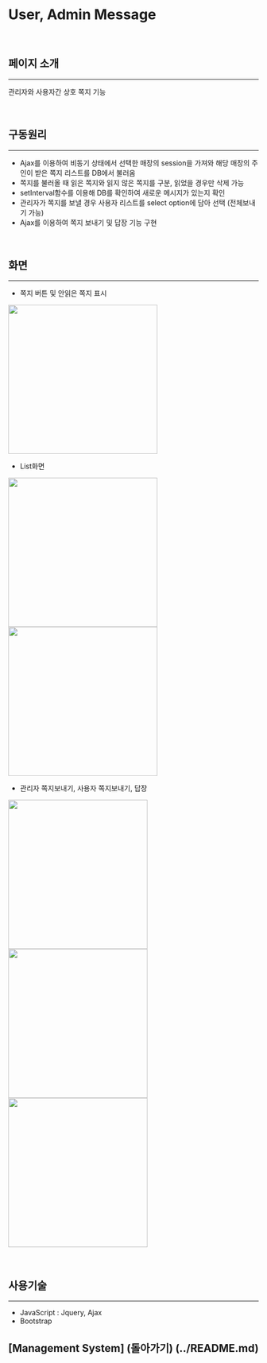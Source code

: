 # User, Admin Message

<br>

## 페이지 소개

<hr>

관리자와 사용자간 상호 쪽지 기능

<br>

## 구동원리

<hr>
 
 - Ajax를 이용하여 비동기 상태에서 선택한 매장의 session을 가져와 해당 매장의 주인이 받은 쪽지 리스트를 DB에서 불러옴
 - 쪽지를 불러올 때 읽은 쪽지와 읽지 않은 쪽지를 구분, 읽었을 경우만 삭제 가능
 - setInterval함수를 이용해 DB를 확인하여 새로운 메시지가 있는지 확인
 - 관리자가 쪽지를 보낼 경우 사용자 리스트를 select option에 담아 선택 (전체보내기 가능)
 - Ajax를 이용하여 쪽지 보내기 및 답장 기능 구현
 
<br>
 
## 화면

<hr>

 - 쪽지 버튼 및 안읽은 쪽지 표시
 
 
<img width = "300px" height = "300px" src = "https://user-images.githubusercontent.com/42988982/49742037-0d8a3980-fcdb-11e8-9052-ddfb4c6fe477.PNG">


 - List화면
 
 
<img width = "300px" height = "300px" src = "https://user-images.githubusercontent.com/42988982/49741980-f64b4c00-fcda-11e8-9f63-03a5e870b870.PNG"> <img width = "300px" height = "300px" src = "https://user-images.githubusercontent.com/42988982/49742043-111dc080-fcdb-11e8-8ab7-f8c5afd3818c.PNG">
 
 
 - 관리자 쪽지보내기, 사용자 쪽지보내기, 답장
 
 
<img width = "280px" height = "300px" src = "https://user-images.githubusercontent.com/42988982/49742048-124eed80-fcdb-11e8-957a-2ce22b79cefe.png"> <img width = "280px" height = "300px" src = "https://user-images.githubusercontent.com/42988982/49742002-ffd4b400-fcda-11e8-941a-b608059ac106.PNG"> <img width = "280px" height = "300px" src = "https://user-images.githubusercontent.com/42988982/49742050-12e78400-fcdb-11e8-9248-4a931ea77089.PNG">

<br>

## 사용기술

<hr>

 - JavaScript : Jquery, Ajax
 - Bootstrap

## [Management System] (돌아가기) (../README.md) <br>
